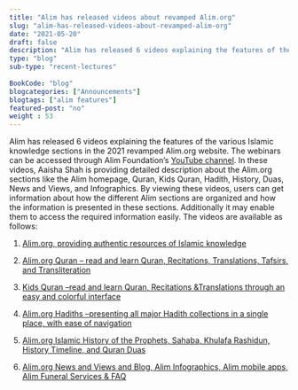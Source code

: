 ```yaml
--- 
title: "Alim has released videos about revamped Alim.org" 
slug: "alim-has-released-videos-about-revamped-alim-org"
date: "2021-05-20" 
draft: false 
description: "Alim has released 6 videos explaining the features of the various Islamic knowledge sections in the 2021 revamped Alim.org website." 
type: "blog"
sub-type: "recent-lectures" 
 
BookCode: "blog"
blogcategories: ["Announcements"]
blogtags: ["alim features"]
featured-post: "no"
weight : 53 
---  
```

Alim has released 6 videos explaining the features of the various Islamic knowledge sections in the 
2021 revamped Alim.org website. The webinars can be accessed through Alim Foundation’s 
[YouTube channel](https://www.youtube.com/channel/UCIO9DrXm-myDFACoS7zYC9g).
In these videos, Aaisha Shah is providing detailed description about the Alim.org 
sections like the Alim homepage, Quran, Kids Quran, Hadith, History, Duas, News and Views, 
and Infographics. By viewing these videos, users can get information about 
how the different Alim sections are organized and how the information is presented in 
these sections. Additionally it may enable them to access the required information easily. 
The videos are available as follows: 

1. [Alim.org, providing authentic resources of Islamic knowledge](https://www.youtube.com/watch?v=D6r_Fkf1AvM) 

2. [Alim.org Quran – read and learn Quran, Recitations, Translations, 
Tafsirs, and Transliteration](https://www.youtube.com/watch?v=AG-3K1i_2ew)  

3. [Kids Quran –read and learn Quran, Recitations &Translations through an easy 
and colorful interface](https://www.youtube.com/watch?v=QlGLYjL_s-I)

4. [Alim.org Hadiths –presenting all major Hadith collections in a single place, 
with ease of navigation](https://www.youtube.com/watch?v=mHRVbOoJ-xg)

5. [Alim.org Islamic History of the Prophets, Sahaba, Khulafa Rashidun, 
History Timeline, and Quran Duas](https://www.youtube.com/watch?v=uoUYkgFrJMk)

6. [Alim.org News and Views and Blog, Alim Infographics, Alim mobile apps, 
Alim Funeral Services & FAQ](https://www.youtube.com/watch?v=FPUGqAgkYFk) 
